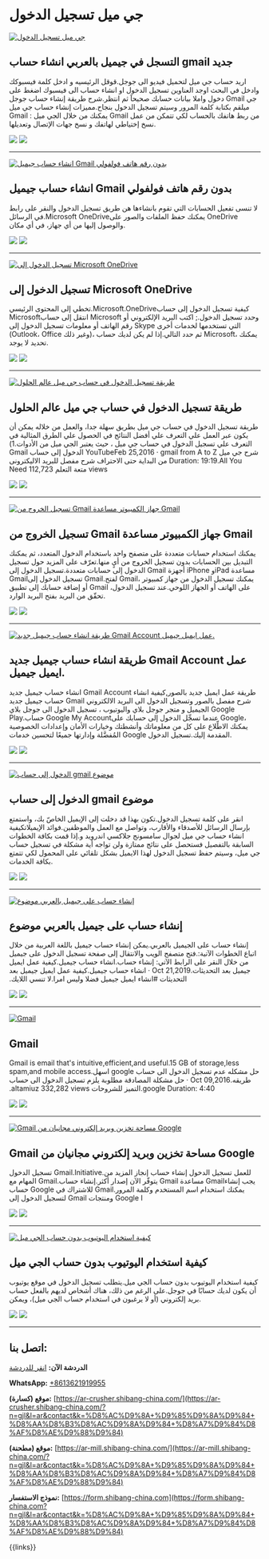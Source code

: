 # جي ميل تسجيل الدخول

<a href="https://swt.shibang-china.com/?n=gjl&l=ar&img&k=%D8%AC%D9%8A+%D9%85%D9%8A%D9%84+%D8%AA%D8%B3%D8%AC%D9%8A%D9%84+%D8%A7%D9%84%D8%AF%D8%AE%D9%88%D9%84" target="_blank">![جي ميل تسجيل الدخول](http://static.shibang-china.com/all-800x300/236.jpg)</a>

## التسجل في جيميل بالعربي انشاء حساب gmail جديد
اريد حساب جي ميل لتحميل فيديو الى جوجل.قوقل الرئيسيه و ادخل كلمة فيسبوكك وادخل في البحث اوجد العناوين تسجيل الدخول او انشاء حساب الى فيسبوك اضغط على دخول واملا بيانات حسابك صحيحآ ثم انتظر.شرح طريقة إنشاء حساب جوجل Gmail جي ميلقم بكتابة كلمة المرور وسيتم تسجيل الدخول بنجاح.مميزات إنشاء حساب جي ميل Gmail : يمكنك من خلال الجي ميل Gmail من ربط هاتفك بالحساب لكي تتمكن من عمل نسخ إختياطي لهاتفك و نسخ جهات الإتصال وتعديلها.


<a href="https://whatsapp.shibangsoft.com/WhatsApp.php" target="_blank" title="WhatsApp">![](http://static.shibang-china.com/icon/whatsapp.png)</a> <a href="https://swt.shibang-china.com/?n=gjl&l=ar&icon&k=%D8%AC%D9%8A+%D9%85%D9%8A%D9%84+%D8%AA%D8%B3%D8%AC%D9%8A%D9%84+%D8%A7%D9%84%D8%AF%D8%AE%D9%88%D9%84" target="_blank">![](http://static.shibang-china.com/icon/chat-ar.png)</a>

---

<a href="https://swt.shibang-china.com/?n=gjl&l=ar&img&k=%D8%AC%D9%8A+%D9%85%D9%8A%D9%84+%D8%AA%D8%B3%D8%AC%D9%8A%D9%84+%D8%A7%D9%84%D8%AF%D8%AE%D9%88%D9%84" target="_blank">![انشاء حساب جيميل Gmail بدون رقم هاتف فولفولي](http://static.shibang-china.com/all-800x300/423.jpg)</a>

## انشاء حساب جيميل Gmail بدون رقم هاتف فولفولي
لا تنسى تفعيل الحسابات التي تقوم بانشاءها هن طريق تسجيل الدخول والنقر على رابط في الرسائل.Microsoft OneDriveيمكنك حفظ الملفات والصور على OneDrive والوصول إليها من أي جهاز، في أي مكان.


<a href="https://whatsapp.shibangsoft.com/WhatsApp.php" target="_blank" title="WhatsApp">![](http://static.shibang-china.com/icon/whatsapp.png)</a> <a href="https://swt.shibang-china.com/?n=gjl&l=ar&icon&k=%D8%AC%D9%8A+%D9%85%D9%8A%D9%84+%D8%AA%D8%B3%D8%AC%D9%8A%D9%84+%D8%A7%D9%84%D8%AF%D8%AE%D9%88%D9%84" target="_blank">![](http://static.shibang-china.com/icon/chat-ar.png)</a>

---

<a href="https://swt.shibang-china.com/?n=gjl&l=ar&img&k=%D8%AC%D9%8A+%D9%85%D9%8A%D9%84+%D8%AA%D8%B3%D8%AC%D9%8A%D9%84+%D8%A7%D9%84%D8%AF%D8%AE%D9%88%D9%84" target="_blank">![تسجيل الدخول إلى Microsoft OneDrive](http://static.shibang-china.com/all-800x300/539.jpg)</a>

## تسجيل الدخول إلى Microsoft OneDrive
تخطي إلى المحتوى الرئيسي.Microsoft.OneDriveكيفية تسجيل الدخول إلى حساب Microsoftانتقل إلى حساب Microsoft وحدد تسجيل الدخول.; اكتب البريد الإلكتروني أو رقم الهاتف أو معلومات تسجيل الدخول إلى Skype التي تستخدمها لخدمات أخرى (Outlook، ‏Office وغير ذلك)، ثم حدد التالي.إذا لم يكن لديك حساب Microsoft، يمكنك تحديد لا يوجد.


<a href="https://whatsapp.shibangsoft.com/WhatsApp.php" target="_blank" title="WhatsApp">![](http://static.shibang-china.com/icon/whatsapp.png)</a> <a href="https://swt.shibang-china.com/?n=gjl&l=ar&icon&k=%D8%AC%D9%8A+%D9%85%D9%8A%D9%84+%D8%AA%D8%B3%D8%AC%D9%8A%D9%84+%D8%A7%D9%84%D8%AF%D8%AE%D9%88%D9%84" target="_blank">![](http://static.shibang-china.com/icon/chat-ar.png)</a>

---

<a href="https://swt.shibang-china.com/?n=gjl&l=ar&img&k=%D8%AC%D9%8A+%D9%85%D9%8A%D9%84+%D8%AA%D8%B3%D8%AC%D9%8A%D9%84+%D8%A7%D9%84%D8%AF%D8%AE%D9%88%D9%84" target="_blank">![طريقة تسجيل الدخول في حساب جي ميل عالم الحلول](http://static.shibang-china.com/all-800x300/339.jpg)</a>

## طريقة تسجيل الدخول في حساب جي ميل عالم الحلول
طريقة تسجيل الدخول في حساب جي ميل بطريق سهلة جدا، والعمل من خلاله يمكن أن يكون عبر العمل علي التعرف علي أفضل النتائج في الحصول علي الطرق المثالية في التعرف علي تسجيل الدخول في حساب جي ميل ، حيث يعتبر الجي ميل من الأدوات.‫1) الدخول إلى حساب Gmail‬‎ YouTubeFeb 25,2016 · gmail from A to Z شرح جي ميل من البداية حتى الاحتراف شرح مفصل للبريد الاليكترونى Duration: 19:19.All You Need متعة التعلم 112,723 views


<a href="https://whatsapp.shibangsoft.com/WhatsApp.php" target="_blank" title="WhatsApp">![](http://static.shibang-china.com/icon/whatsapp.png)</a> <a href="https://swt.shibang-china.com/?n=gjl&l=ar&icon&k=%D8%AC%D9%8A+%D9%85%D9%8A%D9%84+%D8%AA%D8%B3%D8%AC%D9%8A%D9%84+%D8%A7%D9%84%D8%AF%D8%AE%D9%88%D9%84" target="_blank">![](http://static.shibang-china.com/icon/chat-ar.png)</a>

---

<a href="https://swt.shibang-china.com/?n=gjl&l=ar&img&k=%D8%AC%D9%8A+%D9%85%D9%8A%D9%84+%D8%AA%D8%B3%D8%AC%D9%8A%D9%84+%D8%A7%D9%84%D8%AF%D8%AE%D9%88%D9%84" target="_blank">![تسجيل الخروج من Gmail جهاز الكمبيوتر مساعدة Gmail](http://static.shibang-china.com/all-800x300/1507.jpg)</a>

## تسجيل الخروج من Gmail جهاز الكمبيوتر مساعدة Gmail
يمكنك استخدام حسابات متعددة على متصفح واحد باستخدام الدخول المتعدد، ثم يمكنك التبديل بين الحسابات بدون تسجيل الخروج من أيٍ منها.تعرّف على المزيد حول تسجيل الدخول إلى حسابات متعددة.تسجيل الدخول إلى Gmail أجهزة iPhone وiPad مساعدة Gmailتسجيل الدخول إلى Gmail.لفتح Gmail، يمكنك تسجيل الدخول من جهاز كمبيوتر أو إضافة حسابك إلى تطبيق Gmail على الهاتف أو الجهاز اللوحي.عند تسجيل الدخول، تحقّق من البريد بفتح البريد الوارد.


<a href="https://whatsapp.shibangsoft.com/WhatsApp.php" target="_blank" title="WhatsApp">![](http://static.shibang-china.com/icon/whatsapp.png)</a> <a href="https://swt.shibang-china.com/?n=gjl&l=ar&icon&k=%D8%AC%D9%8A+%D9%85%D9%8A%D9%84+%D8%AA%D8%B3%D8%AC%D9%8A%D9%84+%D8%A7%D9%84%D8%AF%D8%AE%D9%88%D9%84" target="_blank">![](http://static.shibang-china.com/icon/chat-ar.png)</a>

---

<a href="https://swt.shibang-china.com/?n=gjl&l=ar&img&k=%D8%AC%D9%8A+%D9%85%D9%8A%D9%84+%D8%AA%D8%B3%D8%AC%D9%8A%D9%84+%D8%A7%D9%84%D8%AF%D8%AE%D9%88%D9%84" target="_blank">![طريقة انشاء حساب جيميل جديد Gmail Account عمل ايميل جيميل.](http://static.shibang-china.com/all-800x300/1482.jpg)</a>

## طريقة انشاء حساب جيميل جديد Gmail Account عمل ايميل جيميل.
انشاء حساب جيميل جديد Gmail Account طريقة عمل ايميل جديد بالصور,كيفية انشاء حساب جيميل جديد Gmail شرح مفصل بالصور وتسجيل الدخول الى البريد الالكتروني الجيميل و متجر جوجل بلاي واليوتيوب ، تسجيل الدخول الى جوجل بلاي Google Play.حساب Google My Accountعندما تسجِّل الدخول إلى حسابك على Google، يمكنك الاطِّلاع على كل من معلوماتك وأنشطتك وخيارات الأمان وإعدادات الخصوصية المُفضَّلة وإدارتها جميعًا لتحسين خدمات Google المقدمة إليك.تسجيل الدخول.


<a href="https://whatsapp.shibangsoft.com/WhatsApp.php" target="_blank" title="WhatsApp">![](http://static.shibang-china.com/icon/whatsapp.png)</a> <a href="https://swt.shibang-china.com/?n=gjl&l=ar&icon&k=%D8%AC%D9%8A+%D9%85%D9%8A%D9%84+%D8%AA%D8%B3%D8%AC%D9%8A%D9%84+%D8%A7%D9%84%D8%AF%D8%AE%D9%88%D9%84" target="_blank">![](http://static.shibang-china.com/icon/chat-ar.png)</a>

---

<a href="https://swt.shibang-china.com/?n=gjl&l=ar&img&k=%D8%AC%D9%8A+%D9%85%D9%8A%D9%84+%D8%AA%D8%B3%D8%AC%D9%8A%D9%84+%D8%A7%D9%84%D8%AF%D8%AE%D9%88%D9%84" target="_blank">![الدخول إلى حساب gmail موضوع](http://static.shibang-china.com/all-800x300/946.jpg)</a>

## الدخول إلى حساب gmail موضوع
انقر على كلمة تسجيل الدخول.تكون بهذا قد دخلت إلى الإيميل الخاصّ بك، واستمتع بإرسال الرسائل للأصدقاء والأقارب، وتواصل مع العمل والموظفين.فوائد الإيميلاتكيفية انشاء حساب جي ميل لجوال سامسونج جلاكسي اندرويد و.إذا قمت بكافة الخطوات السابقة بالتفصيل فستحصل على نتائج ممتازة ولن تواجه أية مشكلة في تسجيل حساب جي ميل، وسيتم حفظ تسجيل الدخول لهذا الايميل بشكل تلقائي على المحمول لكي تتمتع بكافة الخدمات.


<a href="https://whatsapp.shibangsoft.com/WhatsApp.php" target="_blank" title="WhatsApp">![](http://static.shibang-china.com/icon/whatsapp.png)</a> <a href="https://swt.shibang-china.com/?n=gjl&l=ar&icon&k=%D8%AC%D9%8A+%D9%85%D9%8A%D9%84+%D8%AA%D8%B3%D8%AC%D9%8A%D9%84+%D8%A7%D9%84%D8%AF%D8%AE%D9%88%D9%84" target="_blank">![](http://static.shibang-china.com/icon/chat-ar.png)</a>

---

<a href="https://swt.shibang-china.com/?n=gjl&l=ar&img&k=%D8%AC%D9%8A+%D9%85%D9%8A%D9%84+%D8%AA%D8%B3%D8%AC%D9%8A%D9%84+%D8%A7%D9%84%D8%AF%D8%AE%D9%88%D9%84" target="_blank">![إنشاء حساب على جيميل بالعربي موضوع](http://static.shibang-china.com/all-800x300/1134.jpg)</a>

## إنشاء حساب على جيميل بالعربي موضوع
إنشاء حساب على الجيميل بالعربي.يمكن إنشاء حساب جيميل باللغة العربية من خلال اتباع الخطوات الآتية:.فتح متصفح الويب والانتقال إلى صفحة تسجيل الدخول على جيميل من خلال النقر على الرابط الآتي: إنشاء حساب.‫انشاء حساب جيميل.كيفية عمل ايميل جيميل بعد التحديثات.Oct 21,2019 · انشاء حساب جيميل.كيفية عمل ايميل جيميل بعد التحديثات #انشاء ايميل جيميل فضلا وليس امرا.لا تنسي اللايك.


<a href="https://whatsapp.shibangsoft.com/WhatsApp.php" target="_blank" title="WhatsApp">![](http://static.shibang-china.com/icon/whatsapp.png)</a> <a href="https://swt.shibang-china.com/?n=gjl&l=ar&icon&k=%D8%AC%D9%8A+%D9%85%D9%8A%D9%84+%D8%AA%D8%B3%D8%AC%D9%8A%D9%84+%D8%A7%D9%84%D8%AF%D8%AE%D9%88%D9%84" target="_blank">![](http://static.shibang-china.com/icon/chat-ar.png)</a>

---

<a href="https://swt.shibang-china.com/?n=gjl&l=ar&img&k=%D8%AC%D9%8A+%D9%85%D9%8A%D9%84+%D8%AA%D8%B3%D8%AC%D9%8A%D9%84+%D8%A7%D9%84%D8%AF%D8%AE%D9%88%D9%84" target="_blank">![Gmail](http://static.shibang-china.com/all-800x300/604.jpg)</a>

## Gmail
Gmail is email that's intuitive,efficient,and useful.15 GB of storage,less spam,and mobile access.‫حل مشكله عدم تسجيل الدخول الى حساب google اسهل طريقه.Oct 09,2016 · حل مشكلة المصادقة مطلوبة يلزم تسجيل الدخول الى حساب google Duration: 4:40.التميز للشروحات altamiuz 332,282 views.


<a href="https://whatsapp.shibangsoft.com/WhatsApp.php" target="_blank" title="WhatsApp">![](http://static.shibang-china.com/icon/whatsapp.png)</a> <a href="https://swt.shibang-china.com/?n=gjl&l=ar&icon&k=%D8%AC%D9%8A+%D9%85%D9%8A%D9%84+%D8%AA%D8%B3%D8%AC%D9%8A%D9%84+%D8%A7%D9%84%D8%AF%D8%AE%D9%88%D9%84" target="_blank">![](http://static.shibang-china.com/icon/chat-ar.png)</a>

---

<a href="https://swt.shibang-china.com/?n=gjl&l=ar&img&k=%D8%AC%D9%8A+%D9%85%D9%8A%D9%84+%D8%AA%D8%B3%D8%AC%D9%8A%D9%84+%D8%A7%D9%84%D8%AF%D8%AE%D9%88%D9%84" target="_blank">![Gmail مساحة تخزين وبريد إلكتروني مجانيان من Google](http://static.shibang-china.com/all-800x300/518.jpg)</a>

## Gmail مساحة تخزين وبريد إلكتروني مجانيان من Google
تسجيل الدخول Gmail.Initiative.للعمل تسجيل الدخول إنشاء حساب إنجاز المزيد من المهام مع Gmail.يتوفّر الآن إصدار أكثر.إنشاء حساب Gmail مساعدة Gmailيجب إنشاء حساب Google للاشتراك في Gmail.يمكنك استخدام اسم المستخدم وكلمة المرور لتسجيل الدخول إلى Gmail ومنتجات Google ا


<a href="https://whatsapp.shibangsoft.com/WhatsApp.php" target="_blank" title="WhatsApp">![](http://static.shibang-china.com/icon/whatsapp.png)</a> <a href="https://swt.shibang-china.com/?n=gjl&l=ar&icon&k=%D8%AC%D9%8A+%D9%85%D9%8A%D9%84+%D8%AA%D8%B3%D8%AC%D9%8A%D9%84+%D8%A7%D9%84%D8%AF%D8%AE%D9%88%D9%84" target="_blank">![](http://static.shibang-china.com/icon/chat-ar.png)</a>

---

<a href="https://swt.shibang-china.com/?n=gjl&l=ar&img&k=%D8%AC%D9%8A+%D9%85%D9%8A%D9%84+%D8%AA%D8%B3%D8%AC%D9%8A%D9%84+%D8%A7%D9%84%D8%AF%D8%AE%D9%88%D9%84" target="_blank">![كيفية استخدام اليوتيوب بدون حساب الجي ميل](http://static.shibang-china.com/all-800x300/104.jpg)</a>

## كيفية استخدام اليوتيوب بدون حساب الجي ميل
كيفية استخدام اليوتيوب بدون حساب الجي ميل.يتطلب تسجيل الدخول في موقع يوتيوب أن يكون لديك حسابًا في جوجل.على الرغم من ذلك، هناك أشخاص لديهم بالفعل حساب بريد إلكتروني (أو لا يرغبون في استخدام حساب الجي ميل)، ويمكن.

<a href="https://whatsapp.shibangsoft.com/WhatsApp.php" target="_blank" title="WhatsApp">![](http://static.shibang-china.com/icon/whatsapp.png)</a> <a href="https://swt.shibang-china.com/?n=gjl&l=ar&icon&k=%D8%AC%D9%8A+%D9%85%D9%8A%D9%84+%D8%AA%D8%B3%D8%AC%D9%8A%D9%84+%D8%A7%D9%84%D8%AF%D8%AE%D9%88%D9%84" target="_blank">![](http://static.shibang-china.com/icon/chat-ar.png)</a>

---
## اتصل بنا:

**الدردشة الآن:** [انقر للدردشة](https://swt.shibang-china.com?n=gjl&l=ar&contact&k=%D8%AC%D9%8A+%D9%85%D9%8A%D9%84+%D8%AA%D8%B3%D8%AC%D9%8A%D9%84+%D8%A7%D9%84%D8%AF%D8%AE%D9%88%D9%84)

**WhatsApp:**  [+8613621919955](https://whatsapp.shibangsoft.com/WhatsApp.php)

**موقع (كسارة):** [https://ar-crusher.shibang-china.com/](https://ar-crusher.shibang-china.com/?n=gjl&l=ar&contact&k=%D8%AC%D9%8A+%D9%85%D9%8A%D9%84+%D8%AA%D8%B3%D8%AC%D9%8A%D9%84+%D8%A7%D9%84%D8%AF%D8%AE%D9%88%D9%84)

**موقع (مطحنة):** [https://ar-mill.shibang-china.com/](https://ar-mill.shibang-china.com/?n=gjl&l=ar&contact&k=%D8%AC%D9%8A+%D9%85%D9%8A%D9%84+%D8%AA%D8%B3%D8%AC%D9%8A%D9%84+%D8%A7%D9%84%D8%AF%D8%AE%D9%88%D9%84)

**نموذج الاستفسار:** [https://form.shibang-china.com](https://form.shibang-china.com?n=gjl&l=ar&contact&k=%D8%AC%D9%8A+%D9%85%D9%8A%D9%84+%D8%AA%D8%B3%D8%AC%D9%8A%D9%84+%D8%A7%D9%84%D8%AF%D8%AE%D9%88%D9%84)

{{links}}
